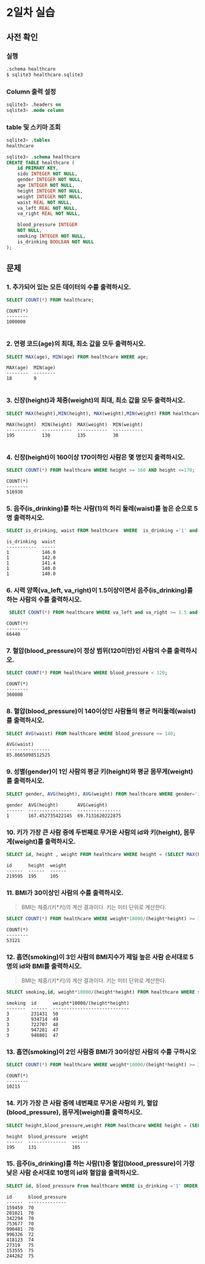 # 2일차 실습

## 사전 확인

### 실행

```bash
.schema healthcare
$ sqlite3 healthcare.sqlite3 
```

### Column 출력 설정

```sql
sqlite3> .headers on 
sqlite3> .mode column
```

### table 및 스키마 조회

```sql
sqlite3> .tables
healthcare

sqlite3> .schema healthcare
CREATE TABLE healthcare (
    id PRIMARY KEY,        
    sido INTEGER NOT NULL, 
    gender INTEGER NOT NULL,
    age INTEGER NOT NULL,  
    height INTEGER NOT NULL,
    weight INTEGER NOT NULL,
    waist REAL NOT NULL,   
    va_left REAL NOT NULL, 
    va_right REAL NOT NULL,

    blood_pressure INTEGER 
    NOT NULL,
    smoking INTEGER NOT NULL,
    is_drinking BOOLEAN NOT NULL
);
```

## 문제

### 1. 추가되어 있는 모든 데이터의 수를 출력하시오.

```sql
SELECT COUNT(*) FROM healthcare;
```
```
COUNT(*)
--------
1000000
```
```
```
### 2. 연령 코드(age)의 최대, 최소 값을 모두 출력하시오. 

```sql
SELECT MAX(age), MIN(age) FROM healthcare WHERE age;
```
```
MAX(age)  MIN(age)
--------  --------
18        9
```
```
```
### 3. 신장(height)과 체중(weight)의 최대, 최소 값을 모두 출력하시오.

```sql
SELECT MAX(height),MIN(height), MAX(weight),MIN(weight) FROM healthcare WHERE weight and weight;
```
```
MAX(height)  MIN(height)  MAX(weight)  MIN(weight)
-----------  -----------  -----------  -----------
195          130          135          30
```
```
```
### 4. 신장(height)이 160이상 170이하인 사람은 몇 명인지 출력하시오.

```sql
SELECT COUNT(*) FROM healthcare WHERE height >= 160 AND height <=170;
```
```
COUNT(*)
--------
516930
```

### 5. 음주(is_drinking)를 하는 사람(1)의 허리 둘레(waist)를 높은 순으로 5명 출력하시오. 

```sql
SELECT is_drinking, waist FROM healthcare  WHERE  is_drinking ='1' and waist ORDER BY waist DESC LIMIT 5;
```
```
is_drinking  waist
-----------  -----
1            146.0
1            142.0
1            141.4
1            140.0
1            140.0
```

### 6. 시력 양쪽(va_left, va_right)이 1.5이상이면서 음주(is_drinking)를 하는 사람의 수를 출력하시오.

```sql
 SELECT COUNT(*) FROM healthcare WHERE va_left and va_right >= 1.5 and is_drinking ='1';
```
```
COUNT(*)
--------
66440
```

### 7. 혈압(blood_pressure)이 정상 범위(120미만)인 사람의 수를 출력하시오.

```sql
SELECT COUNT(*) FROM healthcare WHERE blood_pressure < 120;
```
```
COUNT(*)
--------
360808
```

### 8. 혈압(blood_pressure)이 140이상인 사람들의 평균 허리둘레(waist)를 출력하시오.

```sql
SELECT AVG(waist) FROM healthcare WHERE blood_pressure >= 140;
```
```
AVG(waist)
----------------
85.8665098512525
```

### 9. 성별(gender)이 1인 사람의 평균 키(height)와 평균 몸무게(weight)를 출력하시오.

```sql
SELECT gender, AVG(height), AVG(weight) FROM healthcare WHERE gender='1' ;
```
```
gender  AVG(height)       AVG(weight)
------  ----------------  ----------------
1       167.452735422145  69.7131620222875
```

### 10. 키가 가장 큰 사람 중에 두번째로 무거운 사람의 id와 키(height), 몸무게(weight)를 출력하시오.

```sql
SELECT id, height , weight FROM healthcare WHERE height = (SELECT MAX(height) FROM healthcare) ORDER BY weight DESC LIMIT 1 OFFSET 1 ;
```

```
id      height  weight
------  ------  ------
219595  195     105
```



### 11. BMI가 30이상인 사람의 수를 출력하시오. 

> BMI는 체중/(키*키)의 계산 결과이다. 
> 키는 미터 단위로 계산한다.

```sql
SELECT COUNT(*) FROM healthcare WHERE weight*10000/(height*height) >= 30;
```
```
COUNT(*)
--------
53121
```



### 12. 흡연(smoking)이 3인 사람의 BMI지수가 제일 높은 사람 순서대로 5명의 id와 BMI를 출력하시오.

> BMI는 체중/(키*키)의 계산 결과이다. 
> 키는 미터 단위로 계산한다.

```sql
SELECT smoking,id, weight*10000/(height*height) FROM healthcare WHERE smoking ='3' ORDER BY weight*10000/(height*height) DESC LIMIT 5; 
```
```
smoking  id      weight*10000/(height*height)
-------  ------  ----------------------------
3        231431  50
3        934714  49
3        722707  48
3        947281  47
3        948801  47
```

### 13. 흡연(smoking)이 2인 사람중 BMI가 30이상인 사람의 수를 구하시오

```sql
SELECT COUNT(*) FROM healthcare WHERE weight*10000/(height*height) >= 30 and smoking ='2';
```
```
COUNT(*)
--------
10215
```



### 14. 키가 가장 큰 사람 중에 네번째로 무거운 사람의 키, 혈압(blood_pressure), 몸무게(weight)를 출력하시오.

```sql
SELECT height,blood_pressure,weight FROM healthcare WHERE height = (SELECT MAX(height) FROM healthcare) ORDER BY weight DESC LIMIT 1 OFFSET 3;
```
```
height  blood_pressure  weight
------  --------------  ------
195     131             105
```



### 15. 음주(is_drinking)를 하는 사람(1)중 혈압(blood_pressure)이 가장 낮은 사람 순서대로 10명의 id와 혈압을 출력하시오.

```sql
SELECT id, blood_pressure From healthcare WHERE is_drinking ='1' ORDER BY blood_pressure LIMIT 10; 

```
```
id      blood_pressure
------  --------------
159459  70
201021  70
342294  70
753677  70
990401  70
996326  72
418123  74
27319   75
153555  75
244262  75
```